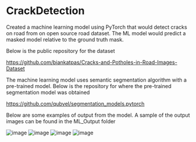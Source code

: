 # CrackDetection
Created a machine learning model using PyTorch that would detect cracks on road from on open source road dataset. The ML model would predict a masked model relative to the ground truth mask.

Below is the public repository for the dataset

https://github.com/biankatpas/Cracks-and-Potholes-in-Road-Images-Dataset 

The machine learning model uses semantic segmentation algorithm with a pre-trained model. Below is the repository for where the pre-trained segmentation model was obtained

https://github.com/qubvel/segmentation_models.pytorch 

Below are some examples of output from the model. A sample of the output images can be found in the ML_Output folder

![image](https://github.com/nroh555/CrackDetection/assets/100507962/bbcf0fbe-fa42-4a4c-ba13-c5c2df177409)
![image](https://github.com/nroh555/CrackDetection/assets/100507962/fad08c30-3033-49c8-b4c6-ff3f78c9c04c)
![image](https://github.com/nroh555/CrackDetection/assets/100507962/533b89c3-13c4-455f-95eb-c17abd0cff9d)
![image](https://github.com/nroh555/CrackDetection/assets/100507962/0ca2ec2b-6ed6-4148-8f3c-96d1d493c82d)

